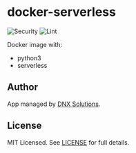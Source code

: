 # docker-serverless

![Security](https://github.com/DNXLabs/docker-serverless/workflows/Security/badge.svg)
![Lint](https://github.com/DNXLabs/docker-serverless/workflows/Lint/badge.svg)

Docker image with:

- python3
- serverless

## Author
App managed by [DNX Solutions](https://github.com/DNXLabs).

## License
MIT Licensed. See [LICENSE](https://github.com/DNXLabs/docker-serverless/blob/master/LICENSE) for full details.

